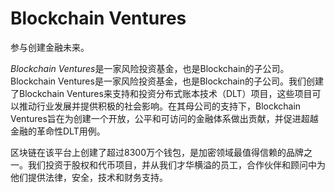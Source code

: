 # Blockchain Ventures

参与创建金融未来。

*‎Blockchain Ventures‎*‎是一家风险投资基金，也是Blockchain的子公司。Blockchain Ventures是一家风险投资基金，也是Blockchain的子公司。我们创建了Blockchain Ventures来支持和投资分布式账本技术（DLT）项目，这些项目可以推动行业发展并提供积极的社会影响。在其母公司的支持下，Blockchain Ventures旨在为创建一个开放，公平和可访问的金融体系做出贡献，并促进超越金融的革命性DLT用例。

区块链在该平台上创建了超过8300万个钱包，是加密领域最值得信赖的品牌之一。我们投资于股权和代币项目，并从我们才华横溢的员工，合作伙伴和顾问中为他们提供法律，安全，技术和财务支持。

